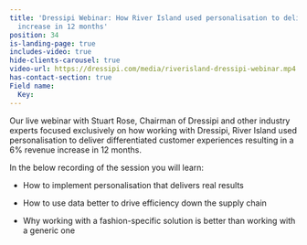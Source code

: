 ```yaml
---
title: 'Dressipi Webinar: How River Island used personalisation to deliver a 6% revenue
  increase in 12 months'
position: 34
is-landing-page: true
includes-video: true
hide-clients-carousel: true
video-url: https://dressipi.com/media/riverisland-dressipi-webinar.mp4
has-contact-section: true
Field name:
  Key: 
---
```


Our live webinar with Stuart Rose, Chairman of Dressipi and other industry experts focused exclusively on how working with Dressipi, River Island used personalisation to deliver differentiated customer experiences resulting in a 6% revenue increase in 12 months.

In the below recording of the session you will learn: 

* How to implement personalisation that delivers real results

* How to use data better to drive efficiency down the supply chain

* Why working with a fashion-specific solution is better than working with a generic one